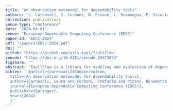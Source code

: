 ```yaml
---
title: "An observation metamodel for dependability tools"
authors: "L. Carnevali, S. Cerboni, B. Picano, L. Scommegna, E. Vicario"
collection: publications
venue-type: "conference"
date: "2024-04-01"
venue: 'European Dependable Computing Conference (EDCC)'
paper-id: "EDCC-2024"
pdf: "/papers/EDCC-2024.pdf"
doi: ""
github: "https://github.com/oris-tool/faultflow"
zenodo: "https://doi.org/10.5281/zenodo.10473653"
figshare: ""
abstract: 'FaultFlow is a library for modeling and evaluation of dependability of component-based systems. It represents duration to occurrence and propagation of faults across the hierarchy of components through non-Markovian distributions, facilitating fitting of observed data and design assumptions. Additionally, FaultFlow can be extended to simulate the system behavior and generate synthetic time series encoding occurrences of faults and failures and results of diagnostic tests. Time series can in turn be employed to train and test data-driven methods aimed at various tasks, notably failure prediction. As a first step in this direction, we define a flexible and extensible observation metamodel for FaultFlow, representing type and time of observations of the system behavior, and facilitating definition of monitoring policies.'
bibtex: ' @article{carnevali2024observation,
  title={An observation metamodel for dependability tools},
  author={Carnevali, Laura and Cerboni, Stefania and Picano, Benedetta and Scommegna, Leonardo and Vicario, Enrico},
  journal={European Dependable Computing Conference (EDCC)},
  publisher={Springer},
  year={2024}
  }'
---
```


